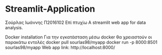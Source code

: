 # Streamlit-Application
Σούρλας Ιωάννης Π2016102 Επί πτυχίω
A streamlit web app for data analysis.

Docker installation
Για την εγκατάσταση μέσω docker θα χρειαστούν οι παρακάτω εντολές
docker pull sourlas98/myapp
docker run -p 8000:8501 sourlas98/myapp
Web app link: http://localhost:8000/
